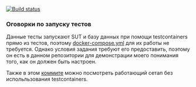 [![Build status](https://ci.appveyor.com/api/projects/status/fdmnwld8fvj6sksr?svg=true)](https://ci.appveyor.com/project/k-emiko/aqa3-2-ex1)

### Оговорки по запуску тестов
Данные тесты запускают SUT и базу данных при помощи testcontainers прямо из тестов, поэтому [docker-compose.yml](https://github.com/k-emiko/aqa3-2-ex1/blob/master/artifacts/docker-compose.yml) для их работы не требуется.
Однако условия задания требуют его предоставить, поэтому он есть в данном репозитории для демонстрации моего понимания того, как он должен быть настроен. 

Также в этом [коммите](https://github.com/k-emiko/aqa3-2-ex1/commit/74bf85c59306fb146b157c6a6748b6350089fb1a) можно посмотреть работающий сетап без испольльзования testcontainers.
